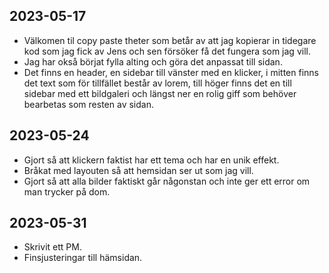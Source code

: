 ## 2023-05-17
* Välkomen til copy paste theter som betår av att jag kopierar in tidegare kod som jag fick av Jens och sen försöker få det fungera som jag vill.
* Jag har okså börjat fylla alting och göra det anpassat till sidan.
* Det finns en header, en sidebar till vänster med en klicker, i mitten finns det text som för tillfället består av lorem, till höger finns det en till sidebar med ett bildgaleri och längst ner en rolig giff som behöver bearbetas som resten av sidan.

## 2023-05-24
* Gjort så att klickern faktist har ett tema och har en unik effekt. 
* Bråkat med layouten så att hemsidan ser ut som jag vill.
* Gjort så att alla bilder faktiskt går någonstan och inte ger ett error om man trycker på dom.

## 2023-05-31
* Skrivit ett PM.
* Finsjusteringar till hämsidan.